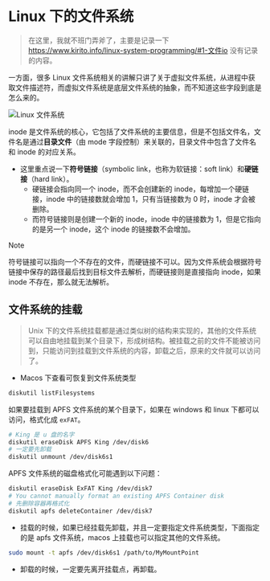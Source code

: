 # Linux 下的文件系统

> 在这里，我就不班门弄斧了，主要是记录一下 <https://www.kirito.info/linux-system-programming/#1-文件io> 没有记录的内容。

一方面，很多 Linux 文件系统相关的讲解只讲了关于虚拟文件系统，从进程中获取文件描述符，而虚拟文件系统是底层文件系统的抽象，而不知道这些字段到底是怎么来的。

![Linux 文件系统](./img/file.png)

inode 是文件系统的核心，它包括了文件系统的主要信息，但是不包括文件名，文件名是通过**目录文件**（由 mode 字段控制）来关联的，目录文件中包含了文件名和 inode 的对应关系。

* 这里重点说一下**符号链接**（symbolic link，也称为软链接：soft link）和**硬链接**（hard link）。
  * 硬链接会指向同一个 inode，而不会创建新的 inode，每增加一个硬链接，inode 中的链接数就会增加 1，只有当链接数为 0 时，inode 才会被删除。
  * 而符号链接则是创建一个新的 inode，inode 中的链接数为 1，但是它指向的是另一个 inode，这个 inode 的链接数不会增加。

> [!NOTE]
> 符号链接可以指向一个不存在的文件，而硬链接不可以。因为文件系统会根据符号链接中保存的路径最后找到目标文件去解析，而硬链接则是直接指向 inode，如果 inode 不存在，那么就无法解析。

## 文件系统的挂载

> Unix 下的文件系统挂载都是通过类似树的结构来实现的，其他的文件系统可以自由地挂载到某个目录下，形成树结构。被挂载之前的文件不能被访问到，只能访问到挂载到文件系统的内容，卸载之后，原来的文件就可以访问了。

* Macos 下查看可恢复到文件系统类型

```bash
diskutil listFilesystems
```

如果要挂载到 APFS 文件系统的某个目录下，如果在 windows 和 linux 下都可以访问，格式化成 `exFAT`。

```bash
# King 是 u 盘的名字
diskutil eraseDisk APFS King /dev/disk6
# 一定要先卸载
diskutil unmount /dev/disk6s1
```

APFS 文件系统的磁盘格式化可能遇到以下问题：

```bash
diskutil eraseDisk ExFAT King /dev/disk7
# You cannot manually format an existing APFS Container disk
# 先删除容器再格式化
diskutil apfs deleteContainer /dev/disk7
```

* 挂载的时候，如果已经挂载先卸载，并且一定要指定文件系统类型，下面指定的是 apfs 文件系统，macos 上挂载也可以指定其他的文件系统。

```bash
sudo mount -t apfs /dev/disk6s1 /path/to/MyMountPoint
```

* 卸载的时候，一定要先离开挂载点，再卸载。
